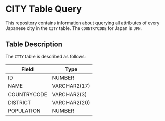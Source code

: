 # CITY Table Query

This repository contains information about querying all attributes of every Japanese city in the `CITY` table. The `COUNTRYCODE` for Japan is `JPN`.

## Table Description

The `CITY` table is described as follows:

| Field        | Type           |
|--------------|----------------|
| ID           | NUMBER         |
| NAME         | VARCHAR2(17)   |
| COUNTRYCODE  | VARCHAR2(3)    |
| DISTRICT     | VARCHAR2(20)   |
| POPULATION   | NUMBER         |

